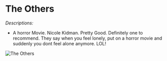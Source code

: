 # The Others

_Descriptions:_
- A horror Movie. Nicole Kidman. Pretty Good. Definitely one to recommend. They say when you feel lonely, put on a horror movie and suddenly you dont feel alone anymore. LOL!

![The Others](http://cdn.miramax.com/media/assets/777_TheOthers_Catalog_Poster-2_Approved.png)
